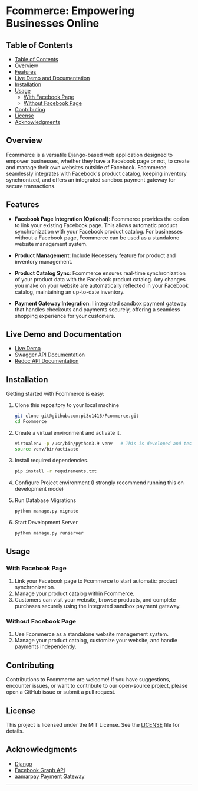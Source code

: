 
# Fcommerce: Empowering Businesses Online  

## Table of Contents
- [Table of Contents](#table-of-contents)
- [Overview](#overview)
- [Features](#features)
- [Live Demo and Documentation](#live-demo-and-documentation)
- [Installation](#installation)
- [Usage](#usage)
    - [With Facebook Page](#with-facebook-page)
    - [Without Facebook Page](#without-facebook-page)
- [Contributing](#contributing)
- [License](#license)
- [Acknowledgments](#acknowledgments)


## Overview

Fcommerce is a versatile Django-based web application designed to empower businesses, whether they have a Facebook page or not, to create and manage their own websites outside of Facebook. Fcommerce seamlessly integrates with Facebook's product catalog, keeping inventory synchronized, and offers an integrated sandbox payment gateway for secure transactions.  


## Features  

- **Facebook Page Integration (Optional)**: Fcommerce provides the option to link your existing Facebook page. This allows automatic product synchronization with your Facebook product catalog. For businesses without a Facebook page, Fcommerce can be used as a standalone website management system.

- **Product Management**: Include Necessery feature for product and inventory management.

- **Product Catalog Sync**: Fcommerce ensures real-time synchronization of your product data with the Facebook product catalog. Any changes you make on your website are automatically reflected in your Facebook catalog, maintaining an up-to-date inventory.  

- **Payment Gateway Integration**: I integrated sandbox payment gateway that handles checkouts and payments securely, offering a seamless shopping experience for your customers.  


## Live Demo and Documentation

* [Live Demo](https://fcommerce.monirhossain.dev)
* [Swagger API Documentation](https://fcommerce.monirhossain.dev/schema/swagger)
* [Redoc API Documentation](https://fcommerce.monirhossain.dev/schema/redoc)


## Installation

Getting started with Fcommerce is easy:

1. Clone this repository to your local machine

   ```bash
   git clone git@github.com:pi3o1416/Fcommerce.git
   cd Fcommerce

2. Create a virtual environment and activate it.

    ```bash
    virtualenv -p /usr/bin/python3.9 venv   # This is developed and tested in python 3.9 however you can try other python version
    source venv/bin/activate
    
3. Install required dependencies.

    ```bash
    pip install -r requirements.txt

4. Configure Project environment (I strongly recommend running this on development mode)
5. Run Database Migrations
    ```bash
    python manage.py migrate
6. Start Development Server
    ```bash
    python manage.py runserver
    
## Usage

### With Facebook Page
1. Link your Facebook page to Fcommerce to start automatic product synchronization.
2. Manage your product catalog within Fcommerce.
3. Customers can visit your website, browse products, and complete purchases securely using the integrated sandbox payment gateway.

### Without Facebook Page
1. Use Fcommerce as a standalone website management system.
2. Manage your product catalog, customize your website, and handle payments independently.


## Contributing


Contributions to Fcommerce are welcome! If you have suggestions, encounter issues, or want to contribute to our open-source project, please open a GitHub issue or submit a pull request.

## License


This project is licensed under the MIT License. See the [LICENSE](https://github.com/pi3o1416/Fcommerce/blob/development/LICENSE) file for details.

## Acknowledgments


*   [Django](https://www.djangoproject.com/)
*   [Facebook Graph API](https://developers.facebook.com/docs/graph-api/)
*   [aamarpay Payment Gateway](https://aamarpay.com/)

* * *

